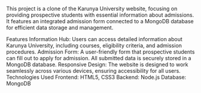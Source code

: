 This project is a clone of the Karunya University website, focusing on providing prospective students with essential information about admissions. It features an integrated admission form connected to a MongoDB database for efficient data storage and management.

Features
Information Hub: Users can access detailed information about Karunya University, including courses, eligibility criteria, and admission procedures.
Admission Form: A user-friendly form that prospective students can fill out to apply for admission. All submitted data is securely stored in a MongoDB database.
Responsive Design: The website is designed to work seamlessly across various devices, ensuring accessibility for all users.
Technologies Used
Frontend: HTML5, CSS3
Backend: Node.js
Database: MongoDB
